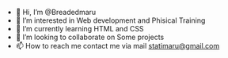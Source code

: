 - 👋 Hi, I’m @Breadedmaru
- 👀 I’m interested in Web development and Phisical Training
- 🌱 I’m currently learning HTML and CSS
- 💞️ I’m looking to collaborate on Some projects
- 📫 How to reach me contact me via mail statimaru@gmail.com

<!---
Breadedmaru/Breadedmaru is a ✨ special ✨ repository because its `README.md` (this file) appears on your GitHub profile.
You can click the Preview link to take a look at your changes.
--->
